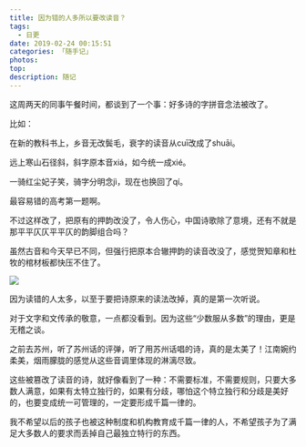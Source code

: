 ```yaml
---
title: 因为错的人多所以要改读音？
tags:
  - 日更
date: 2019-02-24 00:15:51
categories: 「随手记」
photos:
top:
description: 随记
---
```

这周两天的同事午餐时间，都谈到了一个事：好多诗的字拼音念法被改了。

比如：

在新的教科书上，乡音无改鬓毛，衰字的读音从cuī改成了shuāi。﻿

远上寒山石径斜，斜字原本音xiá，如今统一成xié。﻿

一骑红尘妃子笑，骑字分明念jì，现在也换回了qí。﻿

最容易错的高考第一题啊。

不过这样改了，把原有的押韵改没了，令人伤心，中国诗歌除了意境，还有不就是那平平仄仄平平仄的韵脚组合吗？

虽然古音和今天早已不同，但强行把原本合辙押韵的读音改没了，感觉贺知章和杜牧的棺材板都快压不住了。

![](拼音.jpg)

因为读错的人太多，以至于要把诗原来的读法改掉，真的是第一次听说。

对于文字和文传承的敬意，一点都没看到。因为这些“少数服从多数”的理由，更是无稽之谈。

之前去苏州，听了苏州话的评弹，听了用苏州话唱的诗，真的是太美了！江南婉约柔美，烟雨朦胧的感觉从这些音调里体现的淋漓尽致。

这些被篡改了读音的诗，就好像看到了一种：不需要标准，不需要规则，只要大多数人满意，如果有太特立独行的，如果有分歧，哪怕这个特立独行和分歧是美好的，也要变成统一可管理的，一定要形成千篇一律的。

我不希望以后的孩子也被这种制度和机构教育成千篇一律的人，不希望孩子为了满足大多数人的要求而丢掉自己最独立特行的东西。